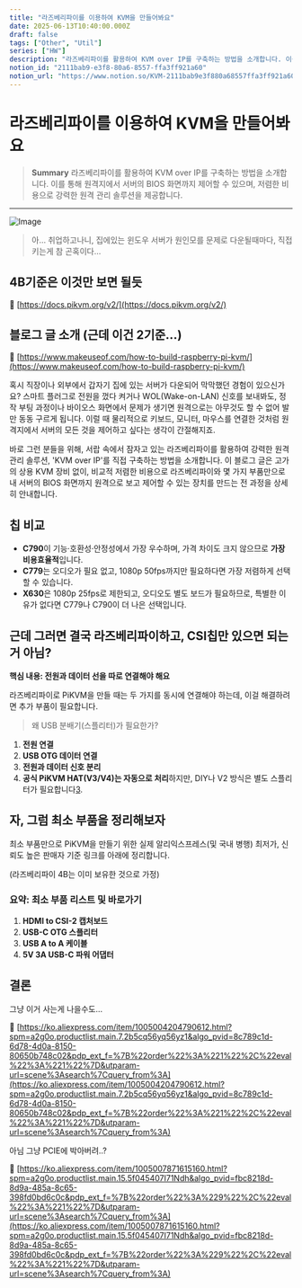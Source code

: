 ```yaml
---
title: "라즈베리파이를 이용하여 KVM을 만들어봐요"
date: 2025-06-13T10:40:00.000Z
draft: false
tags: ["Other", "Util"]
series: ["HW"]
description: "라즈베리파이를 활용하여 KVM over IP를 구축하는 방법을 소개합니다. 이를 통해 원격지에서 서버의 BIOS 화면까지 제어할 수 있으며, 저렴한 비용으로 강력한 원격 관리 솔루션을 제공합니다."
notion_id: "2111bab9-e3f8-80a6-8557-ffa3ff921a60"
notion_url: "https://www.notion.so/KVM-2111bab9e3f880a68557ffa3ff921a60"
---
```


# 라즈베리파이를 이용하여 KVM을 만들어봐요

> **Summary**
> 라즈베리파이를 활용하여 KVM over IP를 구축하는 방법을 소개합니다. 이를 통해 원격지에서 서버의 BIOS 화면까지 제어할 수 있으며, 저렴한 비용으로 강력한 원격 관리 솔루션을 제공합니다.

---

![Image](https://prod-files-secure.s3.us-west-2.amazonaws.com/09ccd4d5-876c-4bba-bbdf-cc77a0a11257/eaa8a3c5-4740-4ddd-856f-16a85f0fcce9/image.png?X-Amz-Algorithm=AWS4-HMAC-SHA256&X-Amz-Content-Sha256=UNSIGNED-PAYLOAD&X-Amz-Credential=ASIAZI2LB4665UJYUOED%2F20250724%2Fus-west-2%2Fs3%2Faws4_request&X-Amz-Date=20250724T080629Z&X-Amz-Expires=3600&X-Amz-Security-Token=IQoJb3JpZ2luX2VjEAAaCXVzLXdlc3QtMiJGMEQCIBlR%2FrbeJY4yiozeMrGYgCcyc0K7eLyyhtlcdo%2BKFjIUAiBdq2b2fGT4UhuLjEv4deF7jb79kEm5rgV2WbtQJDdTqCr%2FAwgpEAAaDDYzNzQyMzE4MzgwNSIME5VPL7dTnEkHr96JKtwDNWqh2TB2A%2B1DPtfS3s1%2F7pRbQcu2VwP5vedkrKYUPNq7ZKqDytnq43B6fagC7by%2BOkUCH091%2BK8tAzVLapoXo%2F0WvEgpvBxxE2azfs5ycum9Cwhzp9Zb1nJcsT5Q70wREE1lhGiMnnheNJhHKJbfW9esEkbS4HSxjr1uQYMXVOCGwMEinrChhyOvl%2FnmCh%2Fv49mN1lbD3896%2FjFBpJ2txE9FKcJSP9mhbdLQ45CAeMcjtC09VFbUWH1h%2F0YIG3Xe0%2F46Ob21WVBcLGwsGjwpytM5JOJhuKHEaFvGuW6lQ%2FCpDnow%2FuGvtcuoTqLcUdkMQUveF%2FeCAE2AzYW0z3IobtD2UpQETK%2BB8QyD5Tf0vrM%2FY8yxCeR2O9b0iAaOQ50jdT5SvTfddmRgFL0BSRYm%2FK46zNcEVRWeAlG%2FmAPb7Gt6XB7TCQZkrncd%2Fq8azVJ6nLvzqkXCpUNr4IF5td3aFY1afVXDKquUWeg0JIKfnFn5q2alJkVs6%2F2JEQHcSZAaDx9UyD5C5QhMtJCvJUcjl1Yg%2BU%2FeG8WMliwuTTPOCs3w9w%2F4rBKL17niG0z7okD%2FRPZV9fUw8wOyDGoZcKglL2rXkSaGqzYVHU4WaivCEb5G8wUPvUxkoUOfVTswzM%2BHxAY6pgHL7kthvDRy1LkxCljxQkPTuPJ4%2BnUI1zJJ67YIf8xF24Eb5g7NhXrDzwjMyjuyk6w9DpBcBbeZRuhaUDYkVX%2BhTi8OZCb2uZRK1lLuJ2FoDYwTweuXhM8gl4unRt30wJ96tbl4foG4sGcQKHp4hWhFfYh92lxhG8bvEhqZN6vJrLMaFtoGGgA95%2B6EqLkLBBuukp9l29j7sPyoFyxRsVn5pnLXKfFt&X-Amz-Signature=34250afbb3a64cba41734333eeba55e6a7db6bfc4f9a6a690682c172f04fd107&X-Amz-SignedHeaders=host&x-amz-checksum-mode=ENABLED&x-id=GetObject)

> 아… 취업하고나니, 집에있는 윈도우 서버가 원인모를 문제로 다운될때마다, 직접 키는게 참 곤혹이다…

## 4B기준은 이것만 보면 될듯

🔗 [https://docs.pikvm.org/v2/](https://docs.pikvm.org/v2/)

## 블로그 글 소개 (근데 이건 2기준…)

🔗 [https://www.makeuseof.com/how-to-build-raspberry-pi-kvm/](https://www.makeuseof.com/how-to-build-raspberry-pi-kvm/)

혹시 직장이나 외부에서 갑자기 집에 있는 서버가 다운되어 막막했던 경험이 있으신가요? 스마트 플러그로 전원을 껐다 켜거나 WOL(Wake-on-LAN) 신호를 보내봐도, 정작 부팅 과정이나 바이오스 화면에서 문제가 생기면 원격으로는 아무것도 할 수 없어 발만 동동 구르게 됩니다. 이럴 때 물리적으로 키보드, 모니터, 마우스를 연결한 것처럼 원격지에서 서버의 모든 것을 제어하고 싶다는 생각이 간절해지죠.

바로 그런 분들을 위해, 서랍 속에서 잠자고 있는 라즈베리파이를 활용하여 강력한 원격 관리 솔루션, 'KVM over IP'를 직접 구축하는 방법을 소개합니다. 이 블로그 글은 고가의 상용 KVM 장비 없이, 비교적 저렴한 비용으로 라즈베리파이와 몇 가지 부품만으로 내 서버의 BIOS 화면까지 원격으로 보고 제어할 수 있는 장치를 만드는 전 과정을 상세히 안내합니다.

## 칩 비교

- **C790**이 기능·호환성·안정성에서 가장 우수하며, 가격 차이도 크지 않으므로 **가장 비용효율적**입니다.
- **C779**는 오디오가 필요 없고, 1080p 50fps까지만 필요하다면 가장 저렴하게 선택할 수 있습니다.
- **X630**은 1080p 25fps로 제한되고, 오디오도 별도 보드가 필요하므로, 특별한 이유가 없다면 C779나 C790이 더 나은 선택입니다.
## 근데 그러면 결국 라즈베리파이하고, CSI칩만 있으면 되는거 아님?

**핵심 내용: 전원과 데이터 선을 따로 연결해야 해요**

라즈베리파이로 PiKVM을 만들 때는 두 가지를 동시에 연결해야 하는데, 이걸 해결하려면 추가 부품이 필요합니다.

> 왜 USB 분배기(스플리터)가 필요한가?

1. **전원 연결**
1. **USB OTG 데이터 연결**
1. **전원과 데이터 신호 분리**
1. **공식 PiKVM HAT(V3/V4)는 자동으로 처리**하지만, DIY나 V2 방식은 별도 스플리터가 필요합니다[3](https://docs.pikvm.org/faq/).
## 자, 그럼 최소 부품을 정리해보자

최소 부품만으로 PiKVM을 만들기 위한 실제 알리익스프레스(및 국내 병행) 최저가, 신뢰도 높은 판매자 기준 링크를 아래에 정리합니다.

(라즈베리파이 4B는 이미 보유한 것으로 가정)

### 요약: 최소 부품 리스트 및 바로가기

1. **HDMI to CSI-2 캡처보드**
1. **USB-C OTG 스플리터**
1. **USB A to A 케이블**
1. **5V 3A USB-C 파워 어댑터**
## 결론

그냥 이거 사는게 나을수도…

🔗 [https://ko.aliexpress.com/item/1005004204790612.html?spm=a2g0o.productlist.main.7.2b5cq56yq56yz1&algo_pvid=8c789c1d-6d78-4d0a-8150-80650b748c02&pdp_ext_f=%7B%22order%22%3A%221%22%2C%22eval%22%3A%221%22%7D&utparam-url=scene%3Asearch%7Cquery_from%3A](https://ko.aliexpress.com/item/1005004204790612.html?spm=a2g0o.productlist.main.7.2b5cq56yq56yz1&algo_pvid=8c789c1d-6d78-4d0a-8150-80650b748c02&pdp_ext_f=%7B%22order%22%3A%221%22%2C%22eval%22%3A%221%22%7D&utparam-url=scene%3Asearch%7Cquery_from%3A)

아님 그냥 PCIE에 박아버려..?

🔗 [https://ko.aliexpress.com/item/1005007871615160.html?spm=a2g0o.productlist.main.15.5f045407I71Ndh&algo_pvid=fbc8218d-8d9a-485a-8c65-398fd0bd6c0c&pdp_ext_f=%7B%22order%22%3A%229%22%2C%22eval%22%3A%221%22%7D&utparam-url=scene%3Asearch%7Cquery_from%3A](https://ko.aliexpress.com/item/1005007871615160.html?spm=a2g0o.productlist.main.15.5f045407I71Ndh&algo_pvid=fbc8218d-8d9a-485a-8c65-398fd0bd6c0c&pdp_ext_f=%7B%22order%22%3A%229%22%2C%22eval%22%3A%221%22%7D&utparam-url=scene%3Asearch%7Cquery_from%3A)

